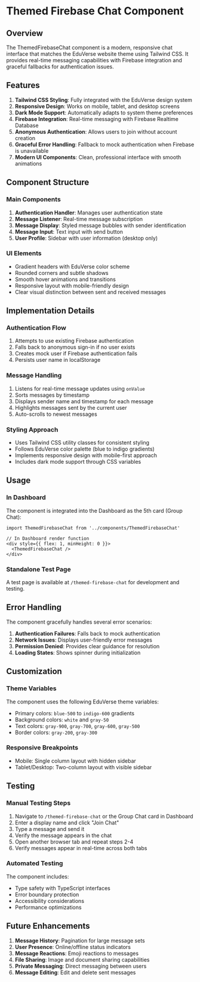 # Themed Firebase Chat Component

## Overview

The ThemedFirebaseChat component is a modern, responsive chat interface that matches the EduVerse website theme using Tailwind CSS. It provides real-time messaging capabilities with Firebase integration and graceful fallbacks for authentication issues.

## Features

1. **Tailwind CSS Styling**: Fully integrated with the EduVerse design system
2. **Responsive Design**: Works on mobile, tablet, and desktop screens
3. **Dark Mode Support**: Automatically adapts to system theme preferences
4. **Firebase Integration**: Real-time messaging with Firebase Realtime Database
5. **Anonymous Authentication**: Allows users to join without account creation
6. **Graceful Error Handling**: Fallback to mock authentication when Firebase is unavailable
7. **Modern UI Components**: Clean, professional interface with smooth animations

## Component Structure

### Main Components

1. **Authentication Handler**: Manages user authentication state
2. **Message Listener**: Real-time message subscription
3. **Message Display**: Styled message bubbles with sender identification
4. **Message Input**: Text input with send button
5. **User Profile**: Sidebar with user information (desktop only)

### UI Elements

- Gradient headers with EduVerse color scheme
- Rounded corners and subtle shadows
- Smooth hover animations and transitions
- Responsive layout with mobile-friendly design
- Clear visual distinction between sent and received messages

## Implementation Details

### Authentication Flow

1. Attempts to use existing Firebase authentication
2. Falls back to anonymous sign-in if no user exists
3. Creates mock user if Firebase authentication fails
4. Persists user name in localStorage

### Message Handling

1. Listens for real-time message updates using `onValue`
2. Sorts messages by timestamp
3. Displays sender name and timestamp for each message
4. Highlights messages sent by the current user
5. Auto-scrolls to newest messages

### Styling Approach

- Uses Tailwind CSS utility classes for consistent styling
- Follows EduVerse color palette (blue to indigo gradients)
- Implements responsive design with mobile-first approach
- Includes dark mode support through CSS variables

## Usage

### In Dashboard

The component is integrated into the Dashboard as the 5th card (Group Chat):

```tsx
import ThemedFirebaseChat from '../components/ThemedFirebaseChat'

// In Dashboard render function
<div style={{ flex: 1, minHeight: 0 }}>
  <ThemedFirebaseChat />
</div>
```

### Standalone Test Page

A test page is available at `/themed-firebase-chat` for development and testing.

## Error Handling

The component gracefully handles several error scenarios:

1. **Authentication Failures**: Falls back to mock authentication
2. **Network Issues**: Displays user-friendly error messages
3. **Permission Denied**: Provides clear guidance for resolution
4. **Loading States**: Shows spinner during initialization

## Customization

### Theme Variables

The component uses the following EduVerse theme variables:
- Primary colors: `blue-500` to `indigo-600` gradients
- Background colors: `white` and `gray-50`
- Text colors: `gray-900`, `gray-700`, `gray-600`, `gray-500`
- Border colors: `gray-200`, `gray-300`

### Responsive Breakpoints

- Mobile: Single column layout with hidden sidebar
- Tablet/Desktop: Two-column layout with visible sidebar

## Testing

### Manual Testing Steps

1. Navigate to `/themed-firebase-chat` or the Group Chat card in Dashboard
2. Enter a display name and click "Join Chat"
3. Type a message and send it
4. Verify the message appears in the chat
5. Open another browser tab and repeat steps 2-4
6. Verify messages appear in real-time across both tabs

### Automated Testing

The component includes:
- Type safety with TypeScript interfaces
- Error boundary protection
- Accessibility considerations
- Performance optimizations

## Future Enhancements

1. **Message History**: Pagination for large message sets
2. **User Presence**: Online/offline status indicators
3. **Message Reactions**: Emoji reactions to messages
4. **File Sharing**: Image and document sharing capabilities
5. **Private Messaging**: Direct messaging between users
6. **Message Editing**: Edit and delete sent messages
